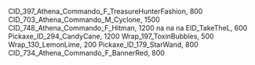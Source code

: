 CID_397_Athena_Commando_F_TreasureHunterFashion, 800
CID_703_Athena_Commando_M_Cyclone, 1500
CID_748_Athena_Commando_F_Hitman, 1200
na
na
na
EID_TakeTheL, 600
Pickaxe_ID_294_CandyCane, 1200
Wrap_197_ToxinBubbles, 500
Wrap_130_LemonLime, 200
Pickaxe_ID_179_StarWand, 800
CID_734_Athena_Commando_F_BannerRed, 800
